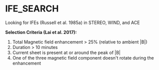# IFE_SEARCH

Looking for IFEs (Russell et al. 1985a) in STEREO, WIND, and ACE


__Selection Criteria (Lai et al. 2017):__
1. Total Magnetic field enhancement > 25% (relative to ambient |B|)
2. Duration > 10 minutes
3. Current sheet is present at or around the peak of |B|
4. One of the three magnetic field component doesn't rotate during the enhancement
